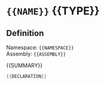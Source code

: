 ﻿# `{{NAME}}` {{TYPE}}

## Definition

Namespace: `{{NAMESPACE}}`<br />
Assembly: `{{ASSEMBLY}}`

{{SUMMARY}}

```cs
{{DECLARATION}}
```